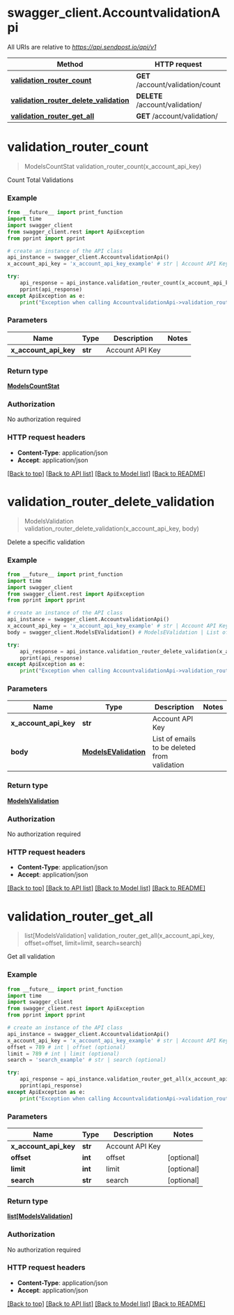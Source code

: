 # swagger_client.AccountvalidationApi

All URIs are relative to *https://api.sendpost.io/api/v1*

Method | HTTP request | Description
------------- | ------------- | -------------
[**validation_router_count**](AccountvalidationApi.md#validation_router_count) | **GET** /account/validation/count | 
[**validation_router_delete_validation**](AccountvalidationApi.md#validation_router_delete_validation) | **DELETE** /account/validation/ | 
[**validation_router_get_all**](AccountvalidationApi.md#validation_router_get_all) | **GET** /account/validation/ | 


# **validation_router_count**
> ModelsCountStat validation_router_count(x_account_api_key)



Count Total Validations

### Example
```python
from __future__ import print_function
import time
import swagger_client
from swagger_client.rest import ApiException
from pprint import pprint

# create an instance of the API class
api_instance = swagger_client.AccountvalidationApi()
x_account_api_key = 'x_account_api_key_example' # str | Account API Key

try:
    api_response = api_instance.validation_router_count(x_account_api_key)
    pprint(api_response)
except ApiException as e:
    print("Exception when calling AccountvalidationApi->validation_router_count: %s\n" % e)
```

### Parameters

Name | Type | Description  | Notes
------------- | ------------- | ------------- | -------------
 **x_account_api_key** | **str**| Account API Key | 

### Return type

[**ModelsCountStat**](ModelsCountStat.md)

### Authorization

No authorization required

### HTTP request headers

 - **Content-Type**: application/json
 - **Accept**: application/json

[[Back to top]](#) [[Back to API list]](../README.md#documentation-for-api-endpoints) [[Back to Model list]](../README.md#documentation-for-models) [[Back to README]](../README.md)

# **validation_router_delete_validation**
> ModelsValidation validation_router_delete_validation(x_account_api_key, body)



Delete a specific validation

### Example
```python
from __future__ import print_function
import time
import swagger_client
from swagger_client.rest import ApiException
from pprint import pprint

# create an instance of the API class
api_instance = swagger_client.AccountvalidationApi()
x_account_api_key = 'x_account_api_key_example' # str | Account API Key
body = swagger_client.ModelsEValidation() # ModelsEValidation | List of emails to be deleted from validation

try:
    api_response = api_instance.validation_router_delete_validation(x_account_api_key, body)
    pprint(api_response)
except ApiException as e:
    print("Exception when calling AccountvalidationApi->validation_router_delete_validation: %s\n" % e)
```

### Parameters

Name | Type | Description  | Notes
------------- | ------------- | ------------- | -------------
 **x_account_api_key** | **str**| Account API Key | 
 **body** | [**ModelsEValidation**](ModelsEValidation.md)| List of emails to be deleted from validation | 

### Return type

[**ModelsValidation**](ModelsValidation.md)

### Authorization

No authorization required

### HTTP request headers

 - **Content-Type**: application/json
 - **Accept**: application/json

[[Back to top]](#) [[Back to API list]](../README.md#documentation-for-api-endpoints) [[Back to Model list]](../README.md#documentation-for-models) [[Back to README]](../README.md)

# **validation_router_get_all**
> list[ModelsValidation] validation_router_get_all(x_account_api_key, offset=offset, limit=limit, search=search)



Get all validation

### Example
```python
from __future__ import print_function
import time
import swagger_client
from swagger_client.rest import ApiException
from pprint import pprint

# create an instance of the API class
api_instance = swagger_client.AccountvalidationApi()
x_account_api_key = 'x_account_api_key_example' # str | Account API Key
offset = 789 # int | offset (optional)
limit = 789 # int | limit (optional)
search = 'search_example' # str | search (optional)

try:
    api_response = api_instance.validation_router_get_all(x_account_api_key, offset=offset, limit=limit, search=search)
    pprint(api_response)
except ApiException as e:
    print("Exception when calling AccountvalidationApi->validation_router_get_all: %s\n" % e)
```

### Parameters

Name | Type | Description  | Notes
------------- | ------------- | ------------- | -------------
 **x_account_api_key** | **str**| Account API Key | 
 **offset** | **int**| offset | [optional] 
 **limit** | **int**| limit | [optional] 
 **search** | **str**| search | [optional] 

### Return type

[**list[ModelsValidation]**](ModelsValidation.md)

### Authorization

No authorization required

### HTTP request headers

 - **Content-Type**: application/json
 - **Accept**: application/json

[[Back to top]](#) [[Back to API list]](../README.md#documentation-for-api-endpoints) [[Back to Model list]](../README.md#documentation-for-models) [[Back to README]](../README.md)

